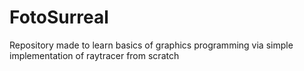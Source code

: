 # FotoSurreal
Repository made to learn basics of graphics programming via simple implementation of raytracer from scratch
